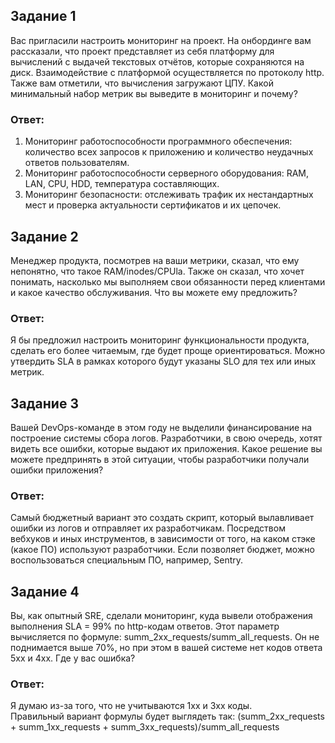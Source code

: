 ## Задание 1

Вас пригласили настроить мониторинг на проект. На онбординге вам рассказали, что проект представляет из себя платформу для вычислений с выдачей текстовых отчётов, которые сохраняются на диск. Взаимодействие с платформой осуществляется по протоколу http. Также вам отметили, что вычисления загружают ЦПУ. Какой минимальный набор метрик вы выведите в мониторинг и почему?  

### Ответ:

1) Мониторинг работоспособности программного обеспечения: количество всех запросов к приложению и количество неудачных ответов пользователям.
2) Мониторинг работоспособности серверного оборудования: RAM, LAN, CPU, HDD, температура составляющих.
3) Мониторинг безопасности: отслеживать трафик их нестандартных мест и проверка актуальности сертификатов и их цепочек.

## Задание 2

Менеджер продукта, посмотрев на ваши метрики, сказал, что ему непонятно, что такое RAM/inodes/CPUla. Также он сказал, что хочет понимать, насколько мы выполняем свои обязанности перед клиентами и какое качество обслуживания. Что вы можете ему предложить?

### Ответ:

Я бы предложил настроить мониторинг функциональности продукта, сделать его более читаемым, где будет проще ориентироваться. Можно утвердить SLA в рамках которого будут указаны SLO для тех или иных метрик.

## Задание 3

Вашей DevOps-команде в этом году не выделили финансирование на построение системы сбора логов. Разработчики, в свою очередь, хотят видеть все ошибки, которые выдают их приложения. Какое решение вы можете предпринять в этой ситуации, чтобы разработчики получали ошибки приложения?

### Ответ:

Самый бюджетный вариант это создать скрипт, который вылавливает ошибки из логов и отправляет их разработчикам. Посредством вебхуков и иных инструментов, в зависимости от того, на каком стэке (какое ПО) используют разработчики. Если позволяет бюджет, можно воспользоваться специальным ПО, например, Sentry.

## Задание 4

Вы, как опытный SRE, сделали мониторинг, куда вывели отображения выполнения SLA = 99% по http-кодам ответов. Этот параметр вычисляется по формуле: summ_2xx_requests/summ_all_requests. Он не поднимается выше 70%, но при этом в вашей системе нет кодов ответа 5xx и 4xx. Где у вас ошибка?  

### Ответ:

Я думаю из-за того, что не учитываются 1хх и 3хх коды. <br>
Правильный вариант формулы будет выглядеть так:  (summ_2xx_requests + summ_1xx_requests + summ_3xx_requests)/summ_all_requests
